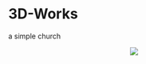 # 3D-Works
a simple church
<center>
<img src="http://gyldenbrand.dk/wp-content/uploads/2019/07/church_new.png">
</center>
